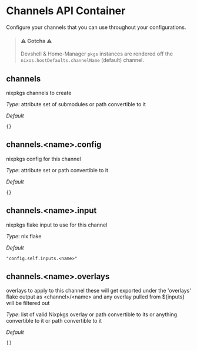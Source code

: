 # Channels API Container
Configure your channels that you can use throughout your configurations.

> #### ⚠ Gotcha ⚠
> Devshell & Home-Manager `pkgs` instances are rendered off the
> `nixos.hostDefaults.channelName` (default) channel.


## channels
nixpkgs channels to create


*_Type_*:
attribute set of submodules or path convertible to it


*_Default_*
```
{}
```




## channels.\<name\>.config
nixpkgs config for this channel


*_Type_*:
attribute set or path convertible to it


*_Default_*
```
{}
```




## channels.\<name\>.input
nixpkgs flake input to use for this channel


*_Type_*:
nix flake


*_Default_*
```
"config.self.inputs.<name>"
```




## channels.\<name\>.overlays
overlays to apply to this channel
these will get exported under the 'overlays' flake output
as \<channel\>/\<name\> and any overlay pulled from ${inputs}
will be filtered out


*_Type_*:
list of valid Nixpkgs overlay or path convertible to its or anything convertible to it or path convertible to it


*_Default_*
```
[]
```




